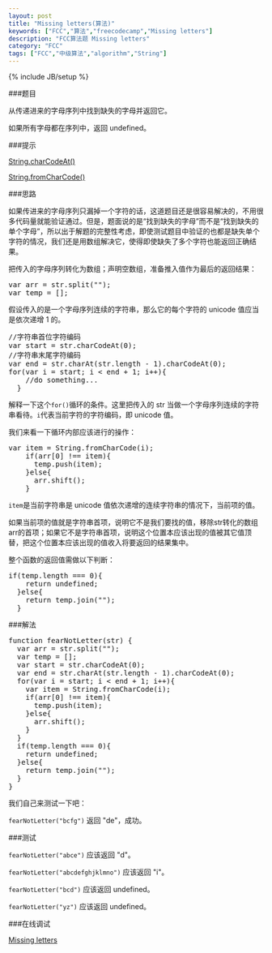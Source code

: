 ```yaml
---
layout: post
title: "Missing letters(算法)"
keywords: ["FCC","算法","freecodecamp","Missing letters"]
description: "FCC算法题 Missing letters"
category: "FCC"
tags: ["FCC","中级算法","algorithm","String"]
---
```

{% include JB/setup %}

###题目

从传递进来的字母序列中找到缺失的字母并返回它。

如果所有字母都在序列中，返回 undefined。

###提示

[String.charCodeAt()](https://developer.mozilla.org/zh-CN/docs/Web/JavaScript/Reference/Global_Objects/String/charCodeAt)

[String.fromCharCode()
](https://developer.mozilla.org/zh-CN/docs/Web/JavaScript/Reference/Global_Objects/String/fromCharCode)

###思路

如果传进来的字母序列只漏掉一个字符的话，这道题目还是很容易解决的，不用很多代码量就能验证通过。但是，题面说的是“找到缺失的字母”而不是“找到缺失的单个字母”，所以出于解题的完整性考虑，即使测试题目中验证的也都是缺失单个字符的情况，我们还是用数组解决它，使得即使缺失了多个字符也能返回正确结果。

把传入的字母序列转化为数组；声明空数组，准备推入值作为最后的返回结果：

<pre>
var arr = str.split("");
var temp = [];
</pre>

假设传入的是一个字母序列连续的字符串，那么它的每个字符的 unicode 值应当是依次递增 1 的。

<pre>
//字符串首位字符编码
var start = str.charCodeAt(0);
//字符串末尾字符编码
var end = str.charAt(str.length - 1).charCodeAt(0);
for(var i = start; i < end + 1; i++){
    //do something...
  }
</pre>

解释一下这个`for()`循环的条件。这里把传入的 str 当做一个字母序列连续的字符串看待。`i`代表当前字符的字符编码，即 unicode 值。

我们来看一下循环内部应该进行的操作：

<pre>
var item = String.fromCharCode(i);
    if(arr[0] !== item){  
      temp.push(item);
    }else{
      arr.shift();
    }
</pre>

`item`是当前字符串是 unicode 值依次递增的连续字符串的情况下，当前项的值。

如果当前项的值就是字符串首项，说明它不是我们要找的值，移除str转化的数组arr的首项；如果它不是字符串首项，说明这个位置本应该出现的值被其它值顶替，把这个位置本应该出现的值收入将要返回的结果集中。

整个函数的返回值需做以下判断：

<pre>
if(temp.length === 0){
    return undefined;
  }else{
    return temp.join("");
  }  
</pre>

###解法

<pre>
function fearNotLetter(str) {
  var arr = str.split("");
  var temp = [];
  var start = str.charCodeAt(0);
  var end = str.charAt(str.length - 1).charCodeAt(0);
  for(var i = start; i < end + 1; i++){
    var item = String.fromCharCode(i);
    if(arr[0] !== item){  
      temp.push(item);
    }else{
      arr.shift();
    }
  }
  if(temp.length === 0){
    return undefined;
  }else{
    return temp.join("");
  }  
}
</pre>

我们自己来测试一下吧：

`fearNotLetter("bcfg")` 返回 "de"，成功。

###测试

`fearNotLetter("abce")` 应该返回 "d"。

`fearNotLetter("abcdefghjklmno")` 应该返回 "i"。

`fearNotLetter("bcd")` 应该返回 undefined。

`fearNotLetter("yz")` 应该返回 undefined。

###在线调试

[Missing letters](https://freecodecamp.cn/challenges/missing-letters)